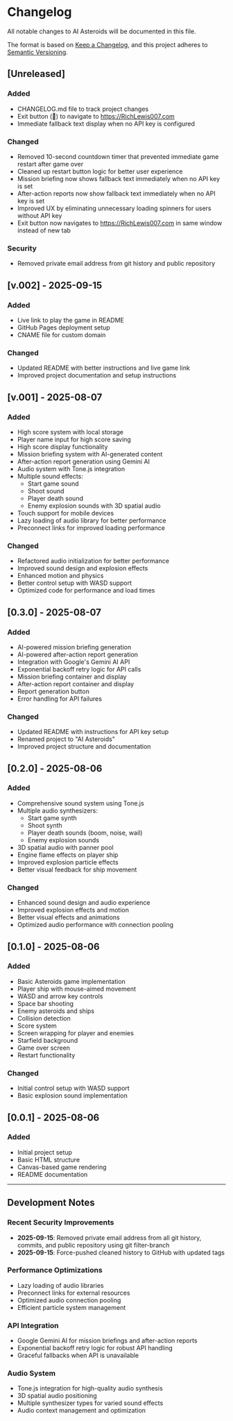 # Changelog

All notable changes to AI Asteroids will be documented in this file.

The format is based on [Keep a Changelog](https://keepachangelog.com/en/1.0.0/),
and this project adheres to [Semantic Versioning](https://semver.org/spec/v2.0.0.html).

## [Unreleased]

### Added
- CHANGELOG.md file to track project changes
- Exit button (🚪) to navigate to https://RichLewis007.com
- Immediate fallback text display when no API key is configured

### Changed
- Removed 10-second countdown timer that prevented immediate game restart after game over
- Cleaned up restart button logic for better user experience
- Mission briefing now shows fallback text immediately when no API key is set
- After-action reports now show fallback text immediately when no API key is set
- Improved UX by eliminating unnecessary loading spinners for users without API key
- Exit button now navigates to https://RichLewis007.com in same window instead of new tab

### Security
- Removed private email address from git history and public repository

## [v.002] - 2025-09-15

### Added
- Live link to play the game in README
- GitHub Pages deployment setup
- CNAME file for custom domain

### Changed
- Updated README with better instructions and live game link
- Improved project documentation and setup instructions

## [v.001] - 2025-08-07

### Added
- High score system with local storage
- Player name input for high score saving
- High score display functionality
- Mission briefing system with AI-generated content
- After-action report generation using Gemini AI
- Audio system with Tone.js integration
- Multiple sound effects:
  - Start game sound
  - Shoot sound
  - Player death sound
  - Enemy explosion sounds with 3D spatial audio
- Touch support for mobile devices
- Lazy loading of audio library for better performance
- Preconnect links for improved loading performance

### Changed
- Refactored audio initialization for better performance
- Improved sound design and explosion effects
- Enhanced motion and physics
- Better control setup with WASD support
- Optimized code for performance and load times

## [0.3.0] - 2025-08-07

### Added
- AI-powered mission briefing generation
- AI-powered after-action report generation
- Integration with Google's Gemini AI API
- Exponential backoff retry logic for API calls
- Mission briefing container and display
- After-action report container and display
- Report generation button
- Error handling for API failures

### Changed
- Updated README with instructions for API key setup
- Renamed project to "AI Asteroids"
- Improved project structure and documentation

## [0.2.0] - 2025-08-06

### Added
- Comprehensive sound system using Tone.js
- Multiple audio synthesizers:
  - Start game synth
  - Shoot synth
  - Player death sounds (boom, noise, wail)
  - Enemy explosion sounds
- 3D spatial audio with panner pool
- Engine flame effects on player ship
- Improved explosion particle effects
- Better visual feedback for ship movement

### Changed
- Enhanced sound design and audio experience
- Improved explosion effects and motion
- Better visual effects and animations
- Optimized audio performance with connection pooling

## [0.1.0] - 2025-08-06

### Added
- Basic Asteroids game implementation
- Player ship with mouse-aimed movement
- WASD and arrow key controls
- Space bar shooting
- Enemy asteroids and ships
- Collision detection
- Score system
- Screen wrapping for player and enemies
- Starfield background
- Game over screen
- Restart functionality

### Changed
- Initial control setup with WASD support
- Basic explosion sound implementation

## [0.0.1] - 2025-08-06

### Added
- Initial project setup
- Basic HTML structure
- Canvas-based game rendering
- README documentation

---

## Development Notes

### Recent Security Improvements
- **2025-09-15**: Removed private email address from all git history, commits, and public repository using git filter-branch
- **2025-09-15**: Force-pushed cleaned history to GitHub with updated tags

### Performance Optimizations
- Lazy loading of audio libraries
- Preconnect links for external resources
- Optimized audio connection pooling
- Efficient particle system management

### API Integration
- Google Gemini AI for mission briefings and after-action reports
- Exponential backoff retry logic for robust API handling
- Graceful fallbacks when API is unavailable

### Audio System
- Tone.js integration for high-quality audio synthesis
- 3D spatial audio positioning
- Multiple synthesizer types for varied sound effects
- Audio context management and optimization
